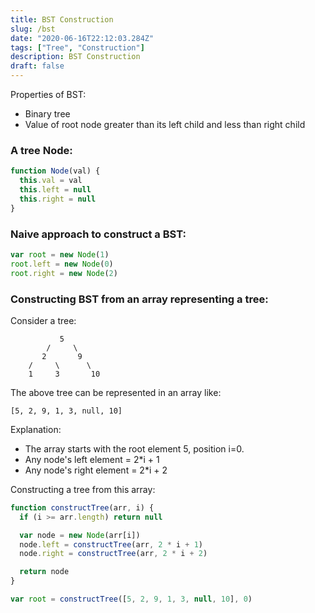 ```yaml
---
title: BST Construction
slug: /bst
date: "2020-06-16T22:12:03.284Z"
tags: ["Tree", "Construction"]
description: BST Construction
draft: false
---
```


Properties of BST:

- Binary tree
- Value of root node greater than its left child and less than right child

### A tree Node:

```javascript
function Node(val) {
  this.val = val
  this.left = null
  this.right = null
}
```

### Naive approach to construct a BST:

```javascript
var root = new Node(1)
root.left = new Node(0)
root.right = new Node(2)
```

### Constructing BST from an array representing a tree:

Consider a tree:

```
           5
        /     \
       2       9
    /     \      \
    1     3       10
```

The above tree can be represented in an array like:

```
[5, 2, 9, 1, 3, null, 10]
```

Explanation:

- The array starts with the root element 5, position i=0.
- Any node's left element = 2\*i + 1
- Any node's right element = 2\*i + 2

Constructing a tree from this array:

```javascript
function constructTree(arr, i) {
  if (i >= arr.length) return null

  var node = new Node(arr[i])
  node.left = constructTree(arr, 2 * i + 1)
  node.right = constructTree(arr, 2 * i + 2)

  return node
}

var root = constructTree([5, 2, 9, 1, 3, null, 10], 0)
```
